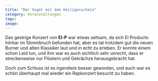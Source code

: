 ```yaml
---
title: "Der Vogel mit dem Heiligenschein"
category: Veranstaltungen
tags: 
image: 
---
```


Das gestrige Konzert von **El-P** war etwas seltsam, da sich El Producto hörbar im Stimmbruch befunden hat, aber es tat trotzdem gut die neuen Burner und alten Klassiker laut und in echt zu erleben. Er konnte einem schon Leid tun, und ihm war es auch sichtlich sehr unrecht, dass er streckenweise nur Flüstern und Gekrächze herausgebracht hat.  

  

Doch zum Schluss ist es irgendwie besser geworden, und auch war es schön überhaupt mal wieder ein Rapkonzert besucht zu haben.